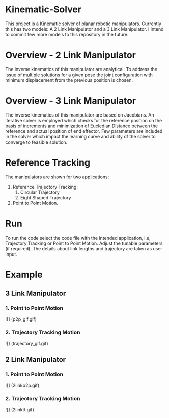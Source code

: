 # Kinematic-Solver
This project is a Kinematic solver of planar robotic manipulators. Currently this has two models: A 2 Link Manipulator and a 3 Link Manipulator. I intend to commit few more models to this repository in the future.

# Overview - 2 Link Manipulator
The inverse kinematics of this manipulator are analytical. To address the issue of multiple solutions for a given pose the joint configuration with minimum displacement from the previous position is chosen.

# Overview - 3 Link Manipulator
The inverse kinematics of this manipulator are based on Jacobians. An iterative solver is employed which checks for the reference position on the basis of increments and minimization of Eucledian Distance between the reference and actual position of end effector. Few parameters are included in the solver which impact the learning curve and ability of the solver to converge to feasible solution.

# Reference Tracking
The manipulators are shown for two applications: 
1. Reference Trajectory Tracking:
    1. Circular Trajectory
    1. Eight Shaped Trajectory
1. Point to Point Motion.

# Run
To run the code select the code file with the intended application, i.e, Trajectory Tracking or Point to Point Motion. Adjust the tunable parameters (if required). The details about link lengths and trajectory are taken as user input.

# Example

## 3 Link Manipulator
### 1. Point to Point Motion
![] (p2p_gif.gif)
### 2. Trajectory Tracking Motion
![] (trajectory_gif.gif)

## 2 Link Manipulator
### 1. Point to Point Motion
![] (2linkp2p.gif)
### 2. Trajectory Tracking Motion
![] (2linktt.gif)
